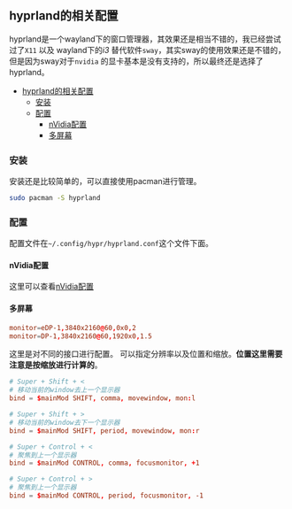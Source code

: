## hyprland的相关配置

hyprland是一个wayland下的窗口管理器，其效果还是相当不错的，我已经尝试过了`X11` 以及 wayland下的*i3* 替代软件`sway`，其实sway的使用效果还是不错的，但是因为sway对于`nvidia` 的显卡基本是没有支持的，所以最终还是选择了hyprland。

<!--ts-->
   * [hyprland的相关配置](#hyprland的相关配置)
      * [安装](#安装)
      * [配置](#配置)
         * [nVidia配置](#nvidia配置)
         * [多屏幕](#多屏幕)
<!--te-->

### 安装

安装还是比较简单的，可以直接使用pacman进行管理。
```bash
sudo pacman -S hyprland
```

### 配置
配置文件在`~/.config/hypr/hyprland.conf`这个文件下面。

#### nVidia配置
这里可以查看[nVidia配置](./video_accleration.md)

#### 多屏幕
```conf
monitor=eDP-1,3840x2160@60,0x0,2
monitor=DP-1,3840x2160@60,1920x0,1.5
```

这里是对不同的接口进行配置。
可以指定分辨率以及位置和缩放。**位置这里需要注意是按缩放进行计算的**。

```conf
# Super + Shift + <
# 移动当前的window去上一个显示器
bind = $mainMod SHIFT, comma, movewindow, mon:l

# Super + Shift + > 
# 移动当前的window去下一个显示器
bind = $mainMod SHIFT, period, movewindow, mon:r

# Super + Control + <
# 聚焦到上一个显示器
bind = $mainMod CONTROL, comma, focusmonitor, +1

# Super + Control + >
# 聚焦到上一个显示器
bind = $mainMod CONTROL, period, focusmonitor, -1
```

